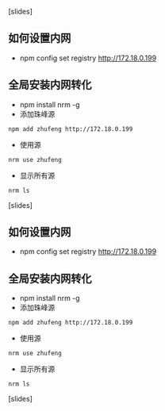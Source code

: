 [slides]
## 如何设置内网
- npm config set registry http://172.18.0.199
## 全局安装内网转化
- npm install nrm -g
- 添加珠峰源
```
npm add zhufeng http://172.18.0.199
```
- 使用源
```
nrm use zhufeng
```
- 显示所有源
```
nrm ls
```

[slides]
## 如何设置内网
- npm config set registry http://172.18.0.199
## 全局安装内网转化
- npm install nrm -g
- 添加珠峰源
```
npm add zhufeng http://172.18.0.199
```
- 使用源
```
nrm use zhufeng
```
- 显示所有源
```
nrm ls
```

[slides]